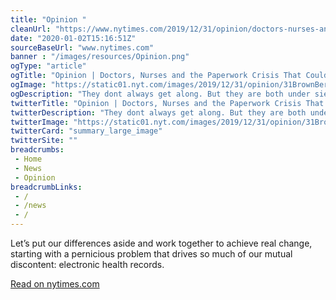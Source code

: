 ```yaml
--- 
title: "Opinion "
cleanUrl: "https://www.nytimes.com/2019/12/31/opinion/doctors-nurses-and-the-paperwork-crisis-that-could-unite-them.html"
date: "2020-01-02T15:16:51Z"
sourceBaseUrl: "www.nytimes.com"
banner : "/images/resources/Opinion.png"
ogType: "article"
ogTitle: "Opinion | Doctors, Nurses and the Paperwork Crisis That Could Unite Them"
ogImage: "https://static01.nyt.com/images/2019/12/31/opinion/31BrownBergman/31BrownBergman-facebookJumbo.jpg"
ogDescription: "They dont always get along. But they are both under siege by the bureaucracy of a failing health care system."
twitterTitle: "Opinion | Doctors, Nurses and the Paperwork Crisis That Could Unite Them"
twitterDescription: "They dont always get along. But they are both under siege by the bureaucracy of a failing health care system."
twitterImage: "https://static01.nyt.com/images/2019/12/31/opinion/31BrownBergman/31BrownBergman-videoSixteenByNineJumbo1600.jpg"
twitterCard: "summary_large_image"
twitterSite: ""
breadcrumbs:
 - Home
 - News
 - Opinion
breadcrumbLinks:
 - / 
 - /news
 - / 
---
```

Let’s put our differences aside and work together to achieve real change, starting with a pernicious problem that drives so much of our mutual discontent: electronic health records.  
  
[Read on nytimes.com](https://www.nytimes.com/2019/12/31/opinion/doctors-nurses-and-the-paperwork-crisis-that-could-unite-them.html)
